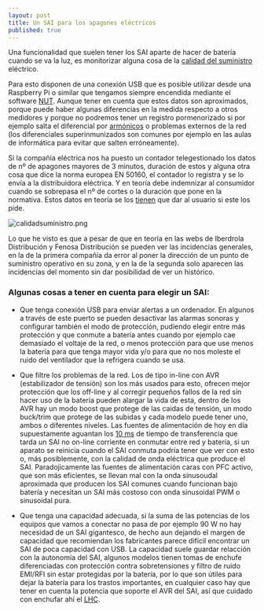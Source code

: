 ```yaml
---
layout: post
title: Un SAI para los apagones eléctricos
published: true
---
```


Una funcionalidad que suelen tener los SAI aparte de hacer de batería cuando se va la luz, es monitorizar alguna cosa de la [calidad del suministro](https://en.wikipedia.org/wiki/Electric_power_quality) eléctrico. 

Para esto disponen de una conexión USB que es posible utilizar desde una Raspberry Pi o similar que tengamos siempre encendida mediante el software [NUT](http://2tazasdelinux.blogspot.com.es/2015/11/moniitorizando-nuestro-sai-con-nut.html). Aunque tener en cuenta que estos datos son aproximados, porque puede haber algunas diferencias en la medida respecto a otros medidores y porque no podremos tener un registro pormenorizado si por ejemplo salta el diferencial por [armónicos](http://quintoarmonico.es/2010/11/09/38-calidad-de-red-%c2%bfque-son-los-armonicos/) o problemas externos de la red (los diferenciales superinmunizados son comunes por ejemplo en las aulas de informática para evitar que salten erróneamente).

Si la compañía eléctrica nos ha puesto un contador telegestionado los datos de nº de apagones mayores de 3 minutos, duración de estos y alguna otra cosa que dice la norma europea EN 50160, el contador lo registra y se lo envía a la distribuidora eléctrica. Y en teoría debe indemnizar al consumidor cuando se sobrepasa el nº de cortes o la duración que pone en la normativa. Estos datos en teoría se los [tienen](http://automata.cps.unizar.es/bibliotecaschneider/BT/Calidad/Calidad_de_Energia.pdf#page=28) que dar al usuario si este los pide. 

![calidadsuministro.png]({{site.baseurl}}/images/calidadsuministro.png)



Lo que he visto es que a pesar de que en teoría en las webs de Iberdrola Distribución y Fenosa Distribución se pueden ver las incidencias generales, en la de la primera compañía da error al poner la dirección de un punto de suministro operativo en su zona, y en la de la segunda solo aparecen las incidencias del momento sin dar posibilidad de ver un histórico.

### Algunas cosas a tener en cuenta para elegir un SAI:

* Que tenga conexión USB para enviar alertas a un ordenador. En algunos a través de este puerto se pueden desactivar las alarmas sonoras y configurar también el modo de protección, pudiendo elegir entre más protección y que conmute a batería antes cuando por ejemplo cae demasiado el voltaje de la red, o menos protección para que use menos la batería para que tenga mayor vida y/o para que no nos moleste el ruido del ventilador que la refrigera cuando se usa.

* Que filtre los problemas de la red. Los de tipo in-line con AVR (estabilizador de tensión) son los más usados para esto, ofrecen mejor protección que los off-line y al corregir pequeños fallos de la red sin hacer uso de la batería pueden alargar la vida de esta, dentro de los AVR hay un modo boost que protege de las caidas de tensión, un modo buck/trim que protege de las subidas y cada modelo puede tener uno, ambos o diferentes niveles. Las fuentes de alimentación de hoy en día supuestamente aguantan los [10 ms](http://apcdistributors.com/white-papers/Power/WP-79%20Technical%20Comparison%20of%20On-line%20vs.%20Line-interactive%20UPS%20designs.pdf) de tiempo de transferencia que tarda un SAI no on-line corriente en conmutar entre red y batería, si un aparato se reinicia cuando el SAI conmuta podría tener que ver con esto o, más posiblemente, con la calidad de onda eléctrica que produce el SAI. Paradojicamente las fuentes de alimentación caras con PFC activo, que son más eficientes, se llevan mal con la onda sinusoudal aproximada que producen los SAI comunes cuando funcionan bajo batería y necesitan un SAI más costoso con onda sinusoidal PWM o sinusoidal pura.

* Que tenga una capacidad adecuada, si la suma de las potencias de los equipos que vamos a conectar no pasa de por ejemplo 90 W no hay necesidad de un SAI gigantesco, de hecho aun dejando el margen de capacidad que recomiendan los fabricantes parece difícil encontrar un SAI de poca capacidad con USB. La capacidad suele guardar relacción con la autonomía del SAI, algunos modelos tienen tomas de enchufe diferenciadas con protección contra sobretensiones y filtro de ruido EMI/RFI sin estar protegidas por la batería, por lo que son útiles para dejar la batería para los trastos importantes, en cualquier caso hay que tener en cuenta la potencia que soporte el AVR del SAI, así que cuidado con enchufar ahí el [LHC](http://lhc-closer.es/taking_a_closer_look_at_lhc/0.energy_consumption/idioma/es_ES).
